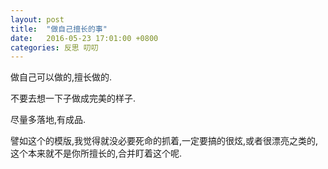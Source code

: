 ```yaml
---
layout: post
title:  "做自己擅长的事"
date:   2016-05-23 17:01:00 +0800
categories: 反思 叨叨
---
```

做自己可以做的,擅长做的.

不要去想一下子做成完美的样子.

尽量多落地,有成品.

譬如这个的模版,我觉得就没必要死命的抓着,一定要搞的很炫,或者很漂亮之类的,这个本来就不是你所擅长的,合并盯着这个呢.
